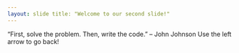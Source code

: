 ```yaml
--- 
layout: slide title: "Welcome to our second slide!" 
---
```

“First, solve the problem. Then, write the code.” – John Johnson
Use the left arrow to go back!
